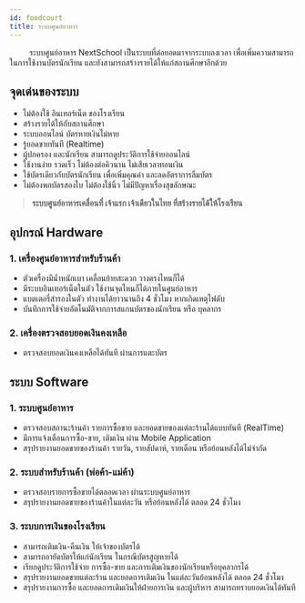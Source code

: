 ```yaml
---
id: foodcourt
title: ระบบศูนย์อาหาร
---
```


<p style="text-indent: 2.5em;">ระบบศูนย์อาหาร NextSchool เป็นระบบที่ต่อยอดมาจากระบบลงเวลา เพื่อเพิ่มความสามารถในการใช้งานบัตรนักเรียน และยังสามารถสร้างรายได้ให้แก่สถานศึกษาอีกด้วย</p>

## จุดเด่นของระบบ

* ไม่ต้องใช้ อินเทอร์เน็ต ของโรงเรียน
* สร้างรายได้ให้กับสถานศึกษา
* ระบบออนไลน์ บัตรหายเงินไม่หาย
* รู้ยอดขายทันที (Realtime)
* ผู้ปกครอง และนักเรียน สามารถดูประวัติการใช้จ่ายออนไลน์
* ใช้งานง่าย รวดเร็ว ไม่ต้องต่อคิวนาน ไม่เสียเวลาทอนเงิน
* ใช้บัตรเดียวกับบัตรนักเรียน เพื่อเพิ่มคุณค่า และลดอัตราการลืมบัตร
* ไม่ต้องพกบัตรสองใบ ไม่ต้องใช้นิ้ว ไม่มีปัญหาเรื่องสุขลักษณะ

> **ระบบศูนย์อาหารเคลื่อนที่ เจ้าแรก เจ้าเดียวในไทย ที่สร้างรายได้ให้โรงเรียน**

## อุปกรณ์ Hardware

### 1. เครื่องศูนย์อาหารสำหรับร้านค้า

* ตัวเครื่องมีน้ำหนักเบา เคลื่อนย้ายสะดวก วางตรงไหนก็ได้
* มีระบบอินเทอร์เน็ตในตัว ใช้งานจุดไหนก็ได้ภายในศูนย์อาหาร
* แบตเตอรี่สำรองในตัว ทำงานได้ยาวนานถึง 4 ชั่วโมง หากเกิดเหตุไฟดับ
* บันทึกการใช้จ่ายอัตโนมัติจากการสแกนบัตรของนักเรียน หรือ บุคลากร

### 2. เครื่องตรวจสอบยอดเงินคงเหลือ

* ตรวจสอบยอดเงินคงเหลือได้ทันที ผ่านการแตะบัตร

## ระบบ Software

### 1. ระบบศูนย์อาหาร

* ตรวจสอบสถานะร้านค้า รายการซื้อขาย และยอดขายของแต่ละร้านได้แบบทันที (RealTime)
* มีการแจ้งเตือนการซื้อ-ขาย, เติมเงิน ผ่าน Mobile Application
* สรุปรายงานยอดขายของร้านค้า รายวัน, รายสัปดาห์, รายเดือน หรือย้อนหลังได้ไม่จำกัด

### 2. ระบบสำหรับร้านค้า (พ่อค้า-แม่ค้า)

* ตรวจสอบรายการซื้อขายได้ตลอดเวลา ผ่านระบบศูนย์อาหาร
* สรุปรายงานยอดขายของร้านค้าในแต่ละวัน หรือย้อนหลังได้ ตลอด 24 ชั่วโมง

### 3. ระบบการเงินของโรงเรียน

* สามารถเติมเงิน-คืนเงิน ให้เจ้าของบัตรได้
* สามารถอายัดบัตรให้แก่นักเรียน ในกรณีบัตรสูญหายได้
* เรียกดูประวัติการใช้จ่าย การซื้อ-ขาย และการเติมเงินของนักเรียนหรือบุคลากรได้
* สรุปรายงานยอดขายแต่ละร้าน และยอดการเติมเงิน ในแต่ละวันย้อนหลังได้ ตลอด 24 ชั่วโมง
* สรุปรายงานการซื้อ และยอดการเติมเงินให้ฝ่ายการเงิน และผู้บริหาร สามารถทราบยอดเงินได้ทันที
